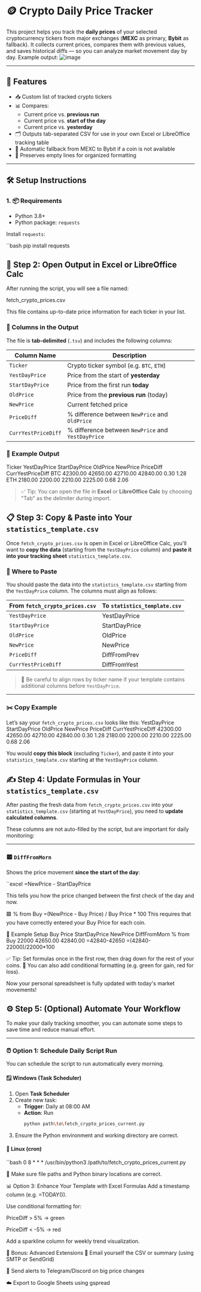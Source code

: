 # 🪙 Crypto Daily Price Tracker

This project helps you track the **daily prices** of your selected cryptocurrency tickers from major exchanges (**MEXC** as primary, **Bybit** as fallback). It collects current prices, compares them with previous values, and saves historical diffs — so you can analyze market movement day by day.
Example output:
![image](https://github.com/user-attachments/assets/bdc1dd73-2563-4e5f-aea9-cfdd56f5d39f)


---

## 🚀 Features

- 📥 Custom list of tracked crypto tickers
- 📊 Compares:
  - Current price vs. **previous run**
  - Current price vs. **start of the day**
  - Current price vs. **yesterday**
- 🗂️ Outputs tab-separated CSV for use in your own Excel or LibreOffice tracking table
- 🔁 Automatic fallback from MEXC to Bybit if a coin is not available
- 💾 Preserves empty lines for organized formatting

---

## 🛠️ Setup Instructions

### 1. 📦 Requirements

- Python 3.8+
- Python package: `requests`

Install `requests`:

``bash
pip install requests

## 📂 Step 2: Open Output in Excel or LibreOffice Calc

After running the script, you will see a file named:

fetch_crypto_prices.csv

This file contains up-to-date price information for each ticker in your list.

### 📄 Columns in the Output

The file is **tab-delimited** (`.tsv`) and includes the following columns:

| Column Name           | Description                                                                 |
|------------------------|-----------------------------------------------------------------------------|
| `Ticker`              | Crypto ticker symbol (e.g. `BTC`, `ETH`)                                    |
| `YestDayPrice`        | Price from the start of **yesterday**                                       |
| `StartDayPrice`       | Price from the first run **today**                                          |
| `OldPrice`            | Price from the **previous run** (today)                                     |
| `NewPrice`            | Current fetched price                                                       |
| `PriceDiff`           | % difference between `NewPrice` and `OldPrice`                              |
| `CurrYestPriceDiff`   | % difference between `NewPrice` and `YestDayPrice`                          |

### 📝 Example Output
Ticker YestDayPrice StartDayPrice OldPrice NewPrice PriceDiff CurrYestPriceDiff
BTC 42300.00 42650.00 42710.00 42840.00 0.30 1.28
ETH 2180.00 2200.00 2210.00 2225.00 0.68 2.06


> ✅ Tip: You can open the file in **Excel** or **LibreOffice Calc** by choosing "Tab" as the delimiter during import.

## 📋 Step 3: Copy & Paste into Your `statistics_template.csv`

Once `fetch_crypto_prices.csv` is open in Excel or LibreOffice Calc, you'll want to **copy the data** (starting from the `YestDayPrice` column) and **paste it into your tracking sheet** `statistics_template.csv`.

### 🎯 Where to Paste

You should paste the data into the `statistics_template.csv` starting from the `YestDayPrice` column. The columns must align as follows:

| From `fetch_crypto_prices.csv` | To `statistics_template.csv`   |
|-------------------------------|--------------------------------|
| `YestDayPrice`                | YestDayPrice                   |
| `StartDayPrice`               | StartDayPrice                  |
| `OldPrice`                    | OldPrice                       |
| `NewPrice`                    | NewPrice                       |
| `PriceDiff`                   | DiffFromPrev                   |
| `CurrYestPriceDiff`           | DiffFromYest                   |

> 📌 Be careful to align rows by ticker name if your template contains additional columns before `YestDayPrice`.

---

### ✂️ Copy Example

Let’s say your `fetch_crypto_prices.csv` looks like this:
YestDayPrice StartDayPrice OldPrice NewPrice PriceDiff CurrYestPriceDiff
42300.00 42650.00 42710.00 42840.00 0.30 1.28
2180.00 2200.00 2210.00 2225.00 0.68 2.06

You would **copy this block** (excluding `Ticker`), and paste it into your `statistics_template.csv` starting at the `YestDayPrice` column.

## ✍️ Step 4: Update Formulas in Your `statistics_template.csv`

After pasting the fresh data from `fetch_crypto_prices.csv` into your `statistics_template.csv` (starting at `YestDayPrice`), you need to **update calculated columns**.

These columns are not auto-filled by the script, but are important for daily monitoring:

---

### 🟨 `DiffFromMorn`

Shows the price movement **since the start of the day**:

``excel
=NewPrice - StartDayPrice

This tells you how the price changed between the first check of the day and now.

🟩 % from Buy
=(NewPrice - Buy Price) / Buy Price * 100
This requires that you have correctly entered your Buy Price for each coin.

📌 Example Setup
Buy Price	StartDayPrice	NewPrice	DiffFromMorn	% from Buy
22000	42650.00	42840.00	=42840-42650	=(42840-22000)/22000*100

✅ Tip: Set formulas once in the first row, then drag down for the rest of your coins.
🧠 You can also add conditional formatting (e.g. green for gain, red for loss).

Now your personal spreadsheet is fully updated with today's market movements!

## ⚙️ Step 5: (Optional) Automate Your Workflow
To make your daily tracking smoother, you can automate some steps to save time and reduce manual effort.

---

### ⏰ Option 1: Schedule Daily Script Run

You can schedule the script to run automatically every morning.

#### 🪟 Windows (Task Scheduler)

1. Open **Task Scheduler**
2. Create new task:
   - **Trigger**: Daily at 08:00 AM
   - **Action**: Run
     ```bash
     python path\to\fetch_crypto_prices_current.py
     ```
3. Ensure the Python environment and working directory are correct.

#### 🐧 Linux (cron)

``bash
0 8 * * * /usr/bin/python3 /path/to/fetch_crypto_prices_current.py

📌 Make sure file paths and Python binary locations are correct.


📊 Option 3: Enhance Your Template with Excel Formulas
Add a timestamp column (e.g. =TODAY()).

Use conditional formatting for:

PriceDiff > 5% → green

PriceDiff < -5% → red

Add a sparkline column for weekly trend visualization.

🚀 Bonus: Advanced Extensions
🔔 Email yourself the CSV or summary (using SMTP or SendGrid)

📱 Send alerts to Telegram/Discord on big price changes

☁️ Export to Google Sheets using gspread
